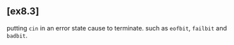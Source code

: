 ## [ex8.3]
putting `cin` in an error state cause to terminate. such as `eofbit`, `failbit` and `badbit`.
